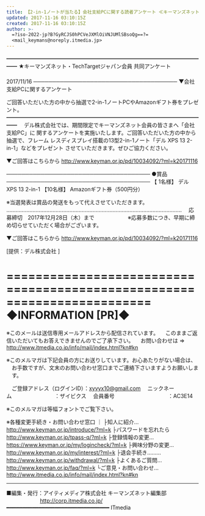 ```yaml
---
title: 【2-in-1ノートが当たる】会社支給PCに関する読者アンケート ≪キーマンズネット Info≫
updated: 2017-11-16 03:10:15Z
created: 2017-11-16 03:10:15Z
author: >-
  =?iso-2022-jp?B?GyRCJS0hPCVeJXMlOiVNJUMlSBsoQg==?=
  <mail_keymans@noreply.itmedia.jp>
---
```


━━━━━━━━━━━━━━━━━━━━━━━━━━━━━━━━━━━━━━
★キーマンズネット・TechTargetジャパン会員 共同アンケート
　　　　　　　　　　　　　　　　　　　　　　　　　　　　　　　 2017/11/16
──────────────────────────────────────
▼会社支給PCに関するアンケート

ご回答いただいた方の中から抽選で2-in-1ノートPCやAmazonギフト券をプレゼント。
━━━━━━━━━━━━━━━━━━━━━━━━━━━━━━━━━━━━━━
　デル株式会社では、期間限定でキーマンズネット会員の皆さまへ「会社支給PC」に
関するアンケートを実施いたします。ご回答いただいた方の中から抽選で、フレーム
レスディスプレイ搭載の13型2-in-1ノート「デル XPS 13 2-in-1」などをプレゼント
させていただきます。ぜひご協力ください。

▼ご回答はこちらから
http://www.keyman.or.jp/pd/10034092/?ml=k20171116

──────────────────────────────────────
●賞品
──────────────────────────────────────
【 1名様】 デル XPS 13 2-in-1
【10名様】 Amazonギフト券（500円分）

※当選発表は賞品の発送をもって代えさせていただきます。
……………………………………………………………………………………………………
　応募締切　2017年12月28日（木）まで
　　　　　　※応募多数につき、早期に締め切らせていただく場合がございます。

▼ご回答はこちらから
http://www.keyman.or.jp/pd/10034092/?ml=k20171116

[提供：デル株式会社 ]

========================================================================
◆INFORMATION [PR]◆
========================================================================
※このメールは送信専用メールアドレスから配信されています。
　このままご返信いただいてもお答えできませんのでご了承下さい。
　お問い合わせは ⇒ http://www.itmedia.co.jp/info/mail/index.html?kn#kn

※このメルマガは下記会員の方にお送りしています。お心あたりがない場合は、
　お手数ですが、文末のお問い合わせ窓口までご連絡下さいますようお願いしま
　す。

　ご登録アドレス（ログインID）：[xyvyx10@gmail.com](mailto:xyvyx10@gmail.com)
　ニックネーム　　　　　　　　：ザイビクス
　会員番号　　　　　　　　　　：AC3E14

※このメルマガは等幅フォントでご覧下さい。

※各種変更手続き・お問い合わせ窓口
｜
├知人に紹介… http://www.keyman.or.jp/introduce/?ml=k
├パスワードを忘れたら http://www.keyman.or.jp/tpass-q/?ml=k
├登録情報の変更… https://www.keyman.or.jp/my/logincheck/?ml=k
├興味分野の変更… http://www.keyman.or.jp/my/interest/?ml=k
├退会手続き……… http://www.keyman.or.jp/withdrawal/?ml=k
├よくあるご質問… http://www.keyman.or.jp/faq/?ml=k
└ご意見・お問い合わせ… http://www.itmedia.co.jp/info/mail/index.html?kn#kn

------------------------------------------------------------------------
■編集・発行：アイティメディア株式会社 キーマンズネット編集部
　　　　　　 http://corp.itmedia.co.jp/
━━━━━━━━━━━━━━━━━━━━━━━━━━━━━━━━ ITmedia